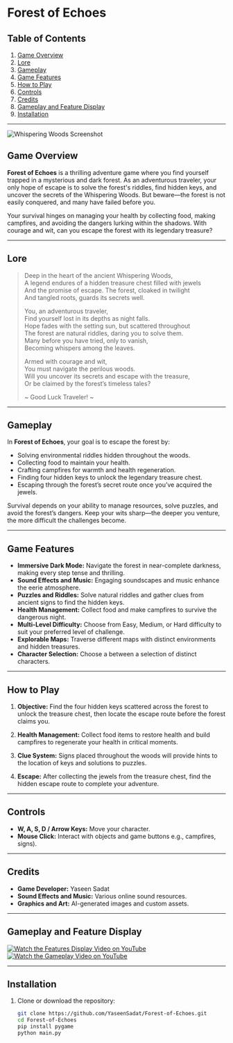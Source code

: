 # **Forest of Echoes**

## **Table of Contents**
1. [Game Overview](#game-overview)
2. [Lore](#lore)
3. [Gameplay](#gameplay)
4. [Game Features](#game-features)
5. [How to Play](#how-to-play)
6. [Controls](#controls)
7. [Credits](#credits)
8. [Gameplay and Feature Display](#gameplay-and-feature-display)
9. [Installation](#installation)

---

![Whispering Woods Screenshot](images/Home_Screen.png)

## **Game Overview**

**Forest of Echoes** is a thrilling adventure game where you find yourself trapped in a mysterious and dark forest. As an adventurous traveler, your only hope of escape is to solve the forest's riddles, find hidden keys, and uncover the secrets of the Whispering Woods. But beware—the forest is not easily conquered, and many have failed before you.

Your survival hinges on managing your health by collecting food, making campfires, and avoiding the dangers lurking within the shadows. With courage and wit, can you escape the forest with its legendary treasure?

---

## **Lore**

> Deep in the heart of the ancient Whispering Woods,  
> A legend endures of a hidden treasure chest filled with jewels  
> And the promise of escape. The forest, cloaked in twilight  
> And tangled roots, guards its secrets well.  
>   
> You, an adventurous traveler,  
> Find yourself lost in its depths as night falls.  
> Hope fades with the setting sun, but scattered throughout  
> The forest are natural riddles, daring you to solve them.  
> Many before you have tried, only to vanish,  
> Becoming whispers among the leaves.  
>   
> Armed with courage and wit,  
> You must navigate the perilous woods.  
> Will you uncover its secrets and escape with the treasure,  
> Or be claimed by the forest’s timeless tales?  
>   
> ~ Good Luck Traveler! ~

---

## **Gameplay**

In **Forest of Echoes**, your goal is to escape the forest by:
- Solving environmental riddles hidden throughout the woods.
- Collecting food to maintain your health.
- Crafting campfires for warmth and health regeneration.
- Finding four hidden keys to unlock the legendary treasure chest.
- Escaping through the forest’s secret route once you’ve acquired the jewels.

Survival depends on your ability to manage resources, solve puzzles, and avoid the forest’s dangers. Keep your wits sharp—the deeper you venture, the more difficult the challenges become.

---

## **Game Features**

- **Immersive Dark Mode:** Navigate the forest in near-complete darkness, making every step tense and thrilling.
- **Sound Effects and Music:** Engaging soundscapes and music enhance the eerie atmosphere.
- **Puzzles and Riddles:** Solve natural riddles and gather clues from ancient signs to find the hidden keys.
- **Health Management:** Collect food and make campfires to survive the dangerous night.
- **Multi-Level Difficulty:** Choose from Easy, Medium, or Hard difficulty to suit your preferred level of challenge.
- **Explorable Maps:** Traverse different maps with distinct environments and hidden treasures.
- **Character Selection:** Choose a between a selection of distinct characters. 


---

## **How to Play**

1. **Objective:** Find the four hidden keys scattered across the forest to unlock the treasure chest, then locate the escape route before the forest claims you.
   
2. **Health Management:** Collect food items to restore health and build campfires to regenerate your health in critical moments.

3. **Clue System:** Signs placed throughout the woods will provide hints to the location of keys and solutions to puzzles.

4. **Escape:** After collecting the jewels from the treasure chest, find the hidden escape route to complete your adventure.

---

## **Controls**

- **W, A, S, D / Arrow Keys:** Move your character.
- **Mouse Click:** Interact with objects and game buttons e.g., campfires, signs).
---

## **Credits**

- **Game Developer:** Yaseen Sadat
- **Sound Effects and Music:** Various online sound resources.
- **Graphics and Art:** AI-generated images and custom assets.

---

## **Gameplay and Feature Display**

[![Watch the Features Display Video on YouTube](https://img.youtube.com/vi/NC0J7oZYYP4/maxresdefault.jpg)](https://youtu.be/NC0J7oZYYP4)
[![Watch the Gameplay Video on YouTube](https://img.youtube.com/vi/KJZAgrf7ezQ/maxresdefault.jpg)](https://youtu.be/KJZAgrf7ezQ)


---

## **Installation**

1. Clone or download the repository:
   ```bash
   git clone https://github.com/YaseenSadat/Forest-of-Echoes.git
   cd Forest-of-Echoes
   pip install pygame
   python main.py

